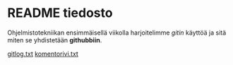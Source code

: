 # README tiedosto


Ohjelmistotekniikan ensimmäisellä viikolla harjoitelimme _gitin_ käyttöä ja sitä miten se yhdistetään 
**githubbiin**. 

[gitlog.txt](/laskarit/gitlog.txt)
[komentorivi.txt](/laskarit/komentorivi.txt)
